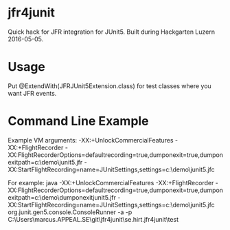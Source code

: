 # jfr4junit
Quick hack for JFR integration for JUnit5. Built during Hackgarten Luzern 2016-05-05.

# Usage
Put @ExtendWith(JFRJUnit5Extension.class) for test classes where you want JFR events.

# Command Line Example
Example VM arguments: -XX:+UnlockCommercialFeatures -XX:+FlightRecorder -XX:FlightRecorderOptions=defaultrecording=true,dumponexit=true,dumponexitpath=c:\demo\junit5.jfr -XX:StartFlightRecording=name=JUnitSettings,settings=c:\demo\junit5.jfc

For example:
java -XX:+UnlockCommercialFeatures -XX:+FlightRecorder -XX:FlightRecorderOptions=defaultrecording=true,dumponexit=true,dumponexitpath=c:\demo\dumponexitjunit5.jfr -XX:StartFlightRecording=name=JUnitSettings,settings=c:\demo\junit5.jfc org.junit.gen5.console.ConsoleRunner -a -p C:\Users\marcus.APPEAL.SE\git\jfr4junit\se.hirt.jfr4junit\test
